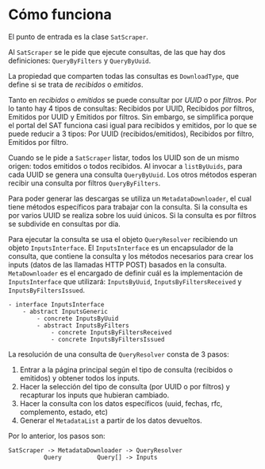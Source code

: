 # Cómo funciona

El punto de entrada es la clase `SatScraper`.

Al `SatScraper` se le pide que ejecute consultas, de las que hay dos definiciones: `QueryByFilters` y `QueryByUuid`.

La propiedad que comparten todas las consultas es `DownloadType`, que define si se trata de *recibidos* o *emitidos*.

Tanto en *recibidos* o *emitidos* se puede consultar por *UUID* o por *filtros*. Por lo tanto hay 4 tipos de consultas:
Recibidos por UUID, Recibidos por filtros, Emitidos por UUID y Emitidos por filtros.
Sin embargo, se simplifica porque el portal del SAT funciona casi igual para recibidos y emitidos, por lo que se puede
reducir a 3 tipos: Por UUID (recibidos/emitidos), Recibidos por filtro, Emitidos por filtro.

Cuando se le pide a `SatScraper` listar, todos los UUID son de un mismo origen: todos emitidos o todos recibidos.
Al invocar a `listByUuids`, para cada UUID se genera una consulta `QueryByUuid`.
Los otros métodos esperan recibir una consulta por filtros `QueryByFilters`.

Para poder generar las descargas se utiliza un `MetadataDownloader`, el cual tiene métodos específicos para trabajar
con la consulta. Si la consulta es por varios UUID se realiza sobre los uuid únicos. Si la consulta es por filtros
se subdivide en consultas por día.

Para ejecutar la consulta se usa el objeto `QueryResolver` recibiendo un objeto `InputsInterface`.
El `InputsInterface` es un encapsulador de la consulta, que contiene la consulta y los métodos necesarios
para crear los inputs (datos de las llamadas HTTP POST) basados en la consulta. `MetaDownloader` es el encargado
de definir cuál es la implementación de `InputsInterface` que utilizará: `InputsByUuid`, `InputsByFiltersReceived`
y `InputsByFiltersIssued`.

```
- interface InputsInterface
    - abstract InputsGeneric
        - concrete InputsByUuid
        - abstract InputsByFilters
            - concrete InputsByFiltersReceived
            - concrete InputsByFiltersIssued
```

La resolución de una consulta de `QueryResolver` consta de 3 pasos:

1. Entrar a la página principal según el tipo de consulta (recibidos o emitidos) y obtener todos los inputs.
1. Hacer la selección del tipo de consulta (por UUID o por filtros) y recapturar los inputs que hubieran cambiado.
1. Hacer la consulta con los datos específicos (uuid, fechas, rfc, complemento, estado, etc)
1. Generar el `MetadataList` a partir de los datos devueltos.

Por lo anterior, los pasos son:

```
SatScraper -> MetadataDownloader -> QueryResolver
          Query          Query[] -> Inputs
```

